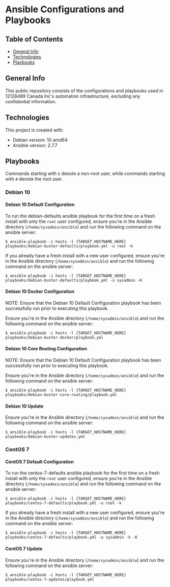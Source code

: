 # Ansible Configurations and Playbooks

## Table of Contents
* [General Info](#general-info)
* [Technologies](#technologies)
* [Playbooks](#playbooks)

## General Info
This public repository consists of the configurations and playbooks used in 12128489 Canada Inc's automation infrastructure, excluding any confidential information.

## Technologies
This project is created with:
* Debian version: 10 amd64
* Ansible version: 2.7.7

## Playbooks
Commands starting with `$` denote a non-root user, while commands starting with `#` denote the root user.

### Debian 10
#### Debian 10 Default Configuration
To run the debian-defaults ansible playbook for the first time on a fresh install with only the `root` user configured, ensure you're in the Ansible directory (`/home/sysadmin/ansible`) and run the following command on the ansible server:
```
$ ansible-playbook -i hosts -l {TARGET_HOSTNAME_HERE} playbooks/debian-buster-defaults/playbook.yml -u root -k
```

If you already have a fresh install with a new user configured, ensure you're in the Ansible directory (`/home/sysadmin/ansible`) and run the following command on the ansible server:
```
$ ansible-playbook -i hosts -l {TARGET_HOSTNAME_HERE} playbooks/debian-buster-defaults/playbook.yml -u sysadmin -K
```

#### Debian 10 Docker Configuration
NOTE: Ensure that the Debian 10 Default Configuration playbook has been successfully run prior to executing this playbook.

Ensure you're in the Ansible directory (`/home/sysadmin/ansible`) and run the following command on the ansible server:
```
$ ansible-playbook -i hosts -l {TARGET_HOSTNAME_HERE} playbooks/debian-buster-docker/playbook.yml
```

#### Debian 10 Core Routing Configuration
NOTE: Ensure that the Debian 10 Default Configuration playbook has been successfully run prior to executing this playbook.

Ensure you're in the Ansible directory (`/home/sysadmin/ansible`) and run the following command on the ansible server:
```
$ ansible-playbook -i hosts -l {TARGET_HOSTNAME_HERE} playbooks/debian-buster-core-routing/playbook.yml
```

#### Debian 10 Update
Ensure you're in the Ansible directory (`/home/sysadmin/ansible`) and run the following command on the ansible server:
```
$ ansible-playbook -i hosts -l {TARGET_HOSTNAME_HERE} playbooks/debian-buster-updates.yml
```

### CentOS 7
#### CentOS 7 Default Configuration
To run the centos-7-defaults ansible playbook for the first time on a fresh install with only the `root` user configured, ensure you're in the Ansible directory (`/home/sysadmin/ansible`) and run the following command on the ansible server:
```
$ ansible-playbook -i hosts -l {TARGET_HOSTNAME_HERE} playbooks/centos-7-defaults/playbook.yml -u root -k
```

If you already have a fresh install with a new user configured, ensure you're in the Ansible directory (`/home/sysadmin/ansible`) and run the following command on the ansible server:
```
$ ansible-playbook -i hosts -l {TARGET_HOSTNAME_HERE} playbooks/centos-7-defaults/playbook.yml -u sysadmin -k -K
```

#### CentOS 7 Update
Ensure you're in the Ansible directory (`/home/sysadmin/ansible`) and run the following command on the ansible server:
```
$ ansible-playbook -i hosts -l {TARGET_HOSTNAME_HERE} playbooks/centos-7-updates/playbook.yml
```

